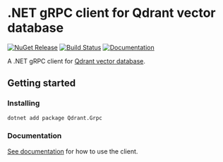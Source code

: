 # .NET gRPC client for Qdrant vector database

[![NuGet Release][QdrantGrpc-image]][QdrantGrpc-nuget-url]
[![Build Status](https://img.shields.io/endpoint.svg?url=https%3A%2F%2Factions-badge.atrox.dev%2Frusscam%2Fqdrant-dotnet-client%2Fbadge%3Fref%3Dmain&style=flat)](https://actions-badge.atrox.dev/russcam/qdrant-dotnet-client/goto?ref=main)
[![Documentation][QdrantDoc-image]][Documentation-url]

A .NET gRPC client for [Qdrant vector database](https://qdrant.tech/).

## Getting started

### Installing

```sh
dotnet add package Qdrant.Grpc
```

### Documentation

[See documentation](Documentation-url) for how to use the client.

[Documentation-url]:https://forloop.co.uk/qdrant-dotnet-client/
[QdrantDoc-image]:
https://img.shields.io/badge/Documentation-blue

[QdrantGrpc-nuget-url]:https://www.nuget.org/packages/Qdrant.Grpc/
[QdrantGrpc-image]:
https://img.shields.io/nuget/v/Qdrant.Grpc.svg